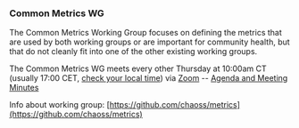 ### Common Metrics WG

The Common Metrics Working Group focuses on defining the metrics that are used by both working groups or are important for community health, but that do not cleanly fit into one of the other existing working groups.

The Common Metrics WG meets every other Thursday at 10:00am CT (usually 17:00 CET, [check your local time](http://arewemeetingyet.com/Chicago/2019-02-21/10:00/b/CHAOSS%20Common%20Metrics%20WG#eyJ1cmwiOiJodHRwczovL3Vub21haGEuem9vbS51cy9qLzcyMDQzMTI4OCAifQ==)) via [Zoom](https://unomaha.zoom.us/j/720431288) -- [Agenda and Meeting Minutes](https://bit.ly/2ROytFz)

Info about working group: [https://github.com/chaoss/metrics](https://github.com/chaoss/metrics)
